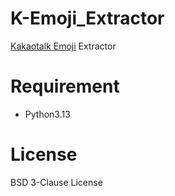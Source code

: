 # K-Emoji_Extractor
[Kakaotalk Emoji](https://e.kakao.com/) Extractor

# Requirement
* Python3.13

# License
BSD 3-Clause License